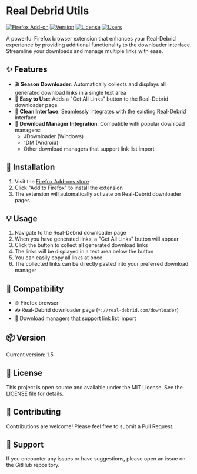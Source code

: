 # Real Debrid Utils

[![Firefox Add-on](https://img.shields.io/badge/Firefox-Add--on-FF7139?logo=firefox-browser&logoColor=white)](https://addons.mozilla.org/en-US/firefox/addon/real-debrid-utilities/)
[![Version](https://img.shields.io/badge/version-1.5-blue.svg)](https://addons.mozilla.org/en-US/firefox/addon/real-debrid-utilities/)
[![License](https://img.shields.io/badge/license-MIT-green.svg)](LICENSE)
[![Users](https://img.shields.io/badge/users-111+-orange.svg)](https://addons.mozilla.org/en-US/firefox/addon/real-debrid-utilities/)

A powerful Firefox browser extension that enhances your Real-Debrid experience by providing additional functionality to the downloader interface. Streamline your downloads and manage multiple links with ease.

## ✨ Features

- 🎬 **Season Downloader**: Automatically collects and displays all generated download links in a single text area
- 🚀 **Easy to Use**: Adds a "Get All Links" button to the Real-Debrid downloader page
- 🎨 **Clean Interface**: Seamlessly integrates with the existing Real-Debrid interface
- 🔄 **Download Manager Integration**: Compatible with popular download managers:
  - JDownloader (Windows)
  - 1DM (Android)
  - Other download managers that support link list import

## 🚀 Installation

1. Visit the [Firefox Add-ons store](https://addons.mozilla.org/en-US/firefox/addon/real-debrid-utilities/)
2. Click "Add to Firefox" to install the extension
3. The extension will automatically activate on Real-Debrid downloader pages

## 💡 Usage

1. Navigate to the Real-Debrid downloader page
2. When you have generated links, a "Get All Links" button will appear
3. Click the button to collect all generated download links
4. The links will be displayed in a text area below the button
5. You can easily copy all links at once
6. The collected links can be directly pasted into your preferred download manager

## 🔧 Compatibility

- 🌐 Firefox browser
- 📥 Real-Debrid downloader page (`*://real-debrid.com/downloader`)
- 📱 Download managers that support link list import

## 📦 Version

Current version: 1.5

## 📄 License

This project is open source and available under the MIT License. See the [LICENSE](LICENSE) file for details.

## 🤝 Contributing

Contributions are welcome! Please feel free to submit a Pull Request.

## 📝 Support

If you encounter any issues or have suggestions, please open an issue on the GitHub repository.

